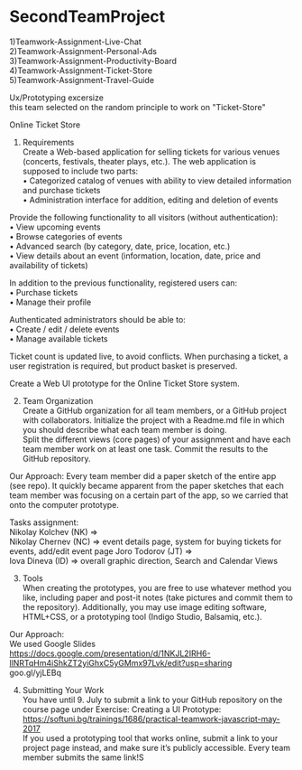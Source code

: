 # SecondTeamProject

1)Teamwork-Assignment-Live-Chat  
2)Teamwork-Assignment-Personal-Ads  
3)Teamwork-Assignment-Productivity-Board  
4)Teamwork-Assignment-Ticket-Store  
5)Teamwork-Assignment-Travel-Guide  


Ux/Prototyping excersize  
this team selected on the random principle to work on "Ticket-Store"

Online Ticket Store
1.	Requirements  
Create a Web-based application for selling tickets for various venues (concerts, festivals, theater plays, etc.). The web application is supposed to include two parts:  
•	Categorized catalog of venues with ability to view detailed information and purchase tickets  
•	Administration interface for addition, editing and deletion of events  

Provide the following functionality to all visitors (without authentication):  
•	View upcoming events  
•	Browse categories of events  
•	Advanced search (by category, date, price, location, etc.)  
•	View details about an event (information, location, date, price and availability of tickets)  

In addition to the previous functionality, registered users can:  
•	Purchase tickets  
•	Manage their profile  

Authenticated administrators should be able to:  
•	Create / edit / delete events  
•	Manage available tickets

Ticket count is updated live, to avoid conflicts. When purchasing a ticket, a user registration is required, but product basket is preserved.  

Create a Web UI prototype for the Online Ticket Store system.  

2.	Team Organization  
Create a GitHub organization for all team members, or a GitHub project with collaborators. Initialize the project with a Readme.md file in which you should describe what each team member is doing.  
Split the different views (core pages) of your assignment and have each team member work on at least one task. Commit the results to the GitHub repository.  

Our Approach:
Every team member did a paper sketch of the entire app (see repo). It quickly became apparent from the paper sketches that each team member was focusing on a certain part of the app, so we carried that onto the computer prototype.  

Tasks assignment:  
Nikolay Kolchev (NK) =>   
Nikolay Chernev (NC) => event details page, system for buying tickets for events, add/edit event page
Joro Todorov (JT) =>  
Iova Dineva (ID) => overall graphic direction, Search and Calendar Views  

3.	Tools  
When creating the prototypes, you are free to use whatever method you like, including paper and post-it notes (take pictures and commit them to the repository). Additionally, you may use image editing software, HTML+CSS, or a prototyping tool (Indigo Studio, Balsamiq, etc.).  

Our Approach:  
We used Google Slides    
https://docs.google.com/presentation/d/1NKJL2IRH6-llNRTqHm4iShkZT2yiGhxC5yGMmx97Lvk/edit?usp=sharing  
goo.gl/yjLEBq  

4.	Submitting Your Work  
You have until 9. July to submit a link to your GitHub repository on the course page under Exercise: Creating a UI Prototype:
https://softuni.bg/trainings/1686/practical-teamwork-javascript-may-2017  
If you used a prototyping tool that works online, submit a link to your project page instead, and make sure it’s publicly accessible. Every team member submits the same link!S
